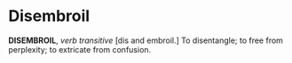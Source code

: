 # Disembroil

**DISEMBROIL**, _verb transitive_ \[dis and embroil.\] To disentangle; to free from perplexity; to extricate from confusion.